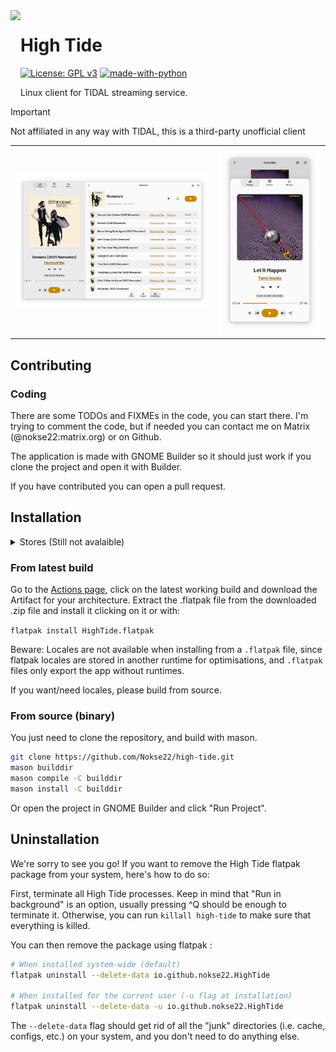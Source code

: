 <img height="128" src="data/icons/hicolor/scalable/apps/io.github.nokse22.HighTide.svg" align="left"/>

# High Tide
  [![License: GPL v3](https://img.shields.io/badge/License-GPLv3-blue.svg)](https://www.gnu.org/licenses/gpl-3.0)
  [![made-with-python](https://img.shields.io/badge/Made%20with-Python-ff7b3f.svg)](https://www.python.org/)
  
  <p>
    Linux client for TIDAL streaming service.
	</p>

> [!IMPORTANT] 
> Not affiliated in any way with TIDAL, this is a third-party unofficial client

<table>
  <tr>
    <th><img src="data/resources/screenshot 1.png"/></th>
    <th><img src="data/resources/screenshot 2.png"/></th>
  </tr>
</table>

## Contributing

### Coding
There are some TODOs and FIXMEs in the code, you can start there. I'm trying to comment the code, but if needed you can contact me on Matrix (@nokse22:matrix.org) or on Github.

The application is made with GNOME Builder so it should just work if you clone the project and open it with Builder.

If you have contributed you can open a pull request.


## Installation
<details><summary>Stores (Still not avalaible)</summary>
### High Tide is available on

<a href='https://flathub.org/apps/io.github.nokse22.high-tide'><img height='80' alt='Download on Flathub' src='https://dl.flathub.org/assets/badges/flathub-badge-en.png'/></a>
<h>&emsp;</h> <a href="https://snapcraft.io/high-tide"><img height='80' alt="Get it from the Snap Store" src="https://snapcraft.io/static/images/badges/en/snap-store-black.svg"/></a>
</details>

### From latest build

Go to the [Actions page](https://github.com/Nokse22/high-tide/actions), click on the latest working build and download the Artifact for your architecture.
Extract the .flatpak file from the downloaded .zip file and install it clicking on it or with:

`flatpak install HighTide.flatpak`

Beware: Locales are not available when installing from a `.flatpak` file, since flatpak locales are stored in another runtime for optimisations, and `.flatpak` files only export the app without runtimes.

If you want/need locales, please build from source.

### From source (binary)

You just need to clone the repository, and build with mason.

```sh
git clone https://github.com/Nokse22/high-tide.git
mason builddir
mason compile -C builddir
mason install -C builddir
```

Or open the project in GNOME Builder and click "Run Project".

## Uninstallation
We're sorry to see you go! If you want to remove the High Tide flatpak package from your system, here's how to do so:

First, terminate all High Tide processes. Keep in mind that "Run in background" is an option, usually pressing ^Q should be enough to terminate it. Otherwise, you can run `killall high-tide` to make sure that everything is killed.

You can then remove the package using flatpak :
```sh
# When installed system-wide (default)
flatpak uninstall --delete-data io.github.nokse22.HighTide

# When installed for the current user (-u flag at installation)
flatpak uninstall --delete-data -u io.github.nokse22.HighTide
```

The `--delete-data` flag should get rid of all the "junk" directories (i.e. cache, configs, etc.) on your system, and you don't need to do anything else.
